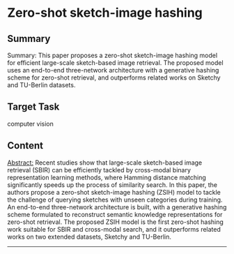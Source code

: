 # Zero-shot sketch-image hashing

## Summary

Summary: This paper proposes a zero-shot sketch-image hashing model for efficient large-scale sketch-based image retrieval. The proposed model uses an end-to-end three-network architecture with a generative hashing scheme for zero-shot retrieval, and outperforms related works on Sketchy and TU-Berlin datasets.


## Target Task

computer vision

## Content

<Abstract:>
Recent studies show that large-scale sketch-based image retrieval (SBIR) can be efficiently tackled by cross-modal binary representation learning methods, where Hamming distance matching significantly speeds up the process of similarity search. In this paper, the authors propose a zero-shot sketch-image hashing (ZSIH) model to tackle the challenge of querying sketches with unseen categories during training. An end-to-end three-network architecture is built, with a generative hashing scheme formulated to reconstruct semantic knowledge representations for zero-shot retrieval. The proposed ZSIH model is the first zero-shot hashing work suitable for SBIR and cross-modal search, and it outperforms related works on two extended datasets, Sketchy and TU-Berlin.



---

